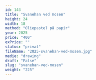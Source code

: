 ```yaml
---
id: 143
title: "Svanehan ved mosen"
height: 24
width: 18
method: "Oliepastel på papir"
year: 2025
price: "400"
exPrice: ""
status: "privat"
fileName: "2025-svanehan-ved-mosen.jpg"
medie: "drawing"
draft: "False"
slug: "svanehan-ved-mosen"
weight: "225"
---
```

